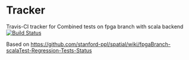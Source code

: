 # Tracker
Travis-CI tracker for Combined tests on fpga branch with scala backend
[![Build Status](https://travis-ci.org/mattfel1/Tracker.svg?branch=ClassCombined-Branchfpga-Backendscala-Tracker)](https://travis-ci.org/mattfel1/Tracker)

Based on https://github.com/stanford-ppl/spatial/wiki/fpgaBranch-scalaTest-Regression-Tests-Status
